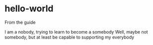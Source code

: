 # hello-world
From the guide

I am a nobody, trying to learn to become a somebody
Well, maybe not somebody, but at least be capable to supporting my everybody
